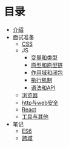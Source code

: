 # 目录

* [介绍](README.md)
* 面试准备
    * [CSS](面试准备/1_CSS.md)
    * JS
        * [变量和类型](面试准备/2_JS_变量和类型.md)
        * [原型和原型链](面试准备/2_JS_原型和原型链.md)
        * [作用域和闭包](面试准备/2_JS_作用域和闭包.md)
        * [执行机制](面试准备/2_JS_执行机制.md)
        * [语法和API](面试准备/2_JS_语法和API.md)
    * [浏览器](面试准备/3_浏览器.md)
    * [http与web安全](面试准备/4_http与web安全.md)
    * [React](面试准备/5_React.md)
    * [工具与其他](面试准备/6_工具与其他.md)
* 笔记
    * [ES6](笔记/ES6.md)
    * [跨域](笔记/跨域.md)